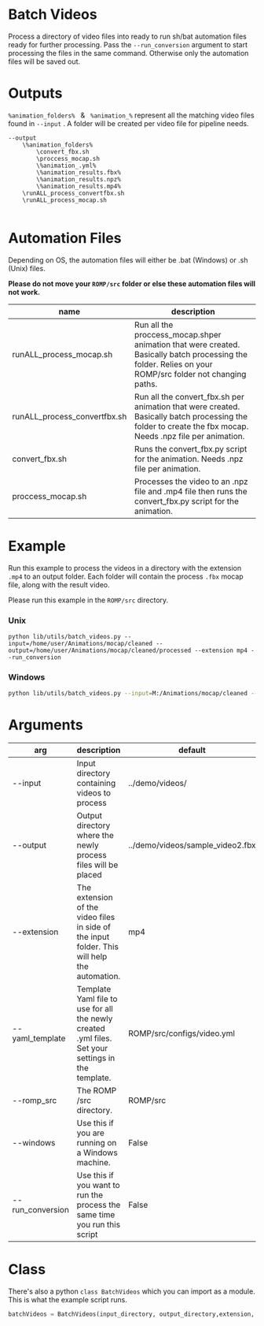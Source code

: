# Batch Videos

Process a directory of video files into ready to run sh/bat automation files ready for further processing. Pass the ```--run_conversion``` argument to start processing the files in the same command. Otherwise only the automation files will be saved out.

# Outputs

```%animation_folders% ``` & ``` %animation_%```  represent all the matching video files found in ```--input``` . A folder will be created per video file for pipeline needs.

```
--output
	\%animation_folders%
		\convert_fbx.sh
		\proccess_mocap.sh
		\%animation_.yml%
		\%animation_results.fbx%
		\%animation_results.npz%
		\%animation_results.mp4%
	\runALL_process_convertfbx.sh
	\runALL_process_mocap.sh


```

# Automation Files
Depending on OS, the automation files will either be .bat (Windows) or .sh (Unix) files.

**Please do not move your ```ROMP/src``` folder or else these automation files will not work.** 

| name                         | description                                                  |
| ---------------------------- | ------------------------------------------------------------ |
| runALL_process_mocap.sh      | Run all the proccess_mocap.shper animation that were created. Basically batch processing the folder. Relies on your ROMP/src folder not changing paths. |
| runALL_process_convertfbx.sh | Run all the convert_fbx.sh per animation that were created. Basically batch processing the folder to create the fbx mocap. Needs .npz file per animation. |
| convert_fbx.sh               | Runs the convert_fbx.py script for the animation. Needs .npz file per animation. |
| proccess_mocap.sh            | Processes the video to an .npz file and .mp4 file then runs the  convert_fbx.py script for the animation. |



# Example
Run this example to process the videos in a directory with the extension ```.mp4``` to an output folder. Each folder will contain the process ```.fbx``` mocap file, along with the result video. 

Please run this example in the ```ROMP/src``` directory.

### Unix
```shell
python lib/utils/batch_videos.py --input=/home/user/Animations/mocap/cleaned --output=/home/user/Animations/mocap/cleaned/processed --extension mp4 --run_conversion
```

### Windows
```sh
python lib/utils/batch_videos.py --input=M:/Animations/mocap/cleaned --output=M:/Animations/mocap/cleaned/processed --extension mp4 --windows --run_conversion
```


# Arguments

| arg              | description                                                  | default                          |
| ---------------- | ------------------------------------------------------------ | -------------------------------- |
| --input          | Input directory containing videos to process                 | ../demo/videos/                  |
| --output         | Output directory where the newly process files will be placed | ../demo/videos/sample_video2.fbx |
| --extension      | The extension of the video files in side of the input folder. This will help the automation. | mp4                              |
| --yaml_template  | Template Yaml file to use for all the newly created .yml files. Set your settings in the template. | ROMP/src/configs/video.yml       |
| --romp_src       | The ROMP /src directory.                                     | ROMP/src                         |
| --windows        | Use this if you are running on a Windows machine.            | False                            |
| --run_conversion | Use this if you want to run the process the same time you run this script | False                            |

# Class

There's also a python ```class BatchVideos``` which you can import as a module. This is what the example script runs.

```python
batchVideos = BatchVideos(input_directory, output_directory,extension, template_yaml, test_script, windows_mode, run_conversion)
```

